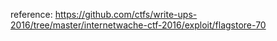 reference: https://github.com/ctfs/write-ups-2016/tree/master/internetwache-ctf-2016/exploit/flagstore-70
